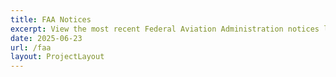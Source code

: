 ```yaml
---
title: FAA Notices
excerpt: View the most recent Federal Aviation Administration notices live from the Federal Register.
date: 2025-06-23
url: /faa
layout: ProjectLayout
---
```

